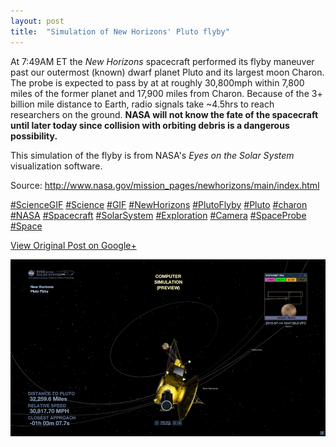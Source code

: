 ```yaml
---
layout: post
title:  "Simulation of New Horizons' Pluto flyby"
---
```


At 7:49AM ET the _New Horizons_ spacecraft performed its flyby maneuver past
our outermost (known) dwarf planet Pluto and its largest moon Charon. The
probe is expected to pass by at at roughly 30,800mph within 7,800 miles of the
former planet and 17,900 miles from Charon. Because of the 3+ billion mile
distance to Earth, radio signals take ~4.5hrs to reach researchers on the
ground. **NASA will not know the fate of the spacecraft until later today
since collision with orbiting debris is a dangerous possibility.**  
  
This simulation of the flyby is from NASA's _Eyes on the Solar System_
visualization software.  
  
Source: <http://www.nasa.gov/mission_pages/newhorizons/main/index.html>  
  
[#ScienceGIF](https://plus.google.com/s/%23ScienceGIF/posts)
[#Science](https://plus.google.com/s/%23Science/posts)
[#GIF](https://plus.google.com/s/%23GIF/posts)
[#NewHorizons](https://plus.google.com/s/%23NewHorizons/posts)
[#PlutoFlyby](https://plus.google.com/s/%23PlutoFlyby/posts)
[#Pluto](https://plus.google.com/s/%23Pluto/posts)
[#charon](https://plus.google.com/s/%23charon/posts)
[#NASA](https://plus.google.com/s/%23NASA/posts)
[#Spacecraft](https://plus.google.com/s/%23Spacecraft/posts)
[#SolarSystem](https://plus.google.com/s/%23SolarSystem/posts)
[#Exploration](https://plus.google.com/s/%23Exploration/posts)
[#Camera](https://plus.google.com/s/%23Camera/posts)
[#SpaceProbe](https://plus.google.com/s/%23SpaceProbe/posts)
[#Space](https://plus.google.com/s/%23Space/posts)

[View Original Post on Google+](https://plus.google.com/+ColinSullender/posts/RDqjQU6ioMj)

![Simulation of New Horizons' Pluto flyby](/assets/img/2015-07-14-Simulation-of-New-Horizons-Pluto-flyby.gif)
